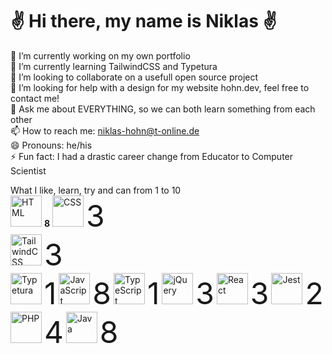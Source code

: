 <h1>✌️ Hi there, my name is Niklas ✌️</h1>

🔭 I’m currently working on my own portfolio  
🌱 I’m currently learning TailwindCSS and Typetura  
👯 I’m looking to collaborate on a usefull open source project  
🤔 I’m looking for help with a design for my website hohn.dev, feel free to contact me!  
💬 Ask me about EVERYTHING, so we can both learn something from each other  
📫 How to reach me: niklas-hohn@t-online.de  
😄 Pronouns: he/his  
⚡ Fun fact: I had a drastic career change from Educator to Computer Scientist  

What I like, learn, try and can from 1 to 10  
<img src="https://cdn.worldvectorlogo.com/logos/html-1.svg" alt="HTML" width="50"/> **8**
<img src="https://cdn.worldvectorlogo.com/logos/css-3.svg" alt="CSS" width="50"/> <font size= "8">3</font>  
<img src="https://cdn.worldvectorlogo.com/logos/tailwindcss.svg" alt="TailwindCSS" width="50"/> <font size= "8">3</font>  
<img src="https://www.gitbook.com/cdn-cgi/image/width=40,height=40,fit=contain,dpr=1,format=auto/https%3A%2F%2F65906598-files.gitbook.io%2F~%2Ffiles%2Fv0%2Fb%2Fgitbook-legacy-files%2Fo%2Fspaces%252F-M4Ey631k8dDtU4EDVwP%252Favatar-1586184645718.png%3Fgeneration%3D1586184646056512%26alt%3Dmedia" alt="Typetura" width="50"/> <font size= "8">1</font>
<img src="https://cdn.worldvectorlogo.com/logos/logo-javascript.svg" alt="JavaScript" width="50"/> <font size= "8">8</font>
<img src="https://cdn.worldvectorlogo.com/logos/typescript.svg" alt="TypeScript" width="50"/> <font size= "8">1</font>
<img src="https://cdn.worldvectorlogo.com/logos/jquery-4.svg" alt="jQuery" width="50"/> <font size= "8">3</font>
<img src="https://cdn.worldvectorlogo.com/logos/react-2.svg" alt="React" width="50"/> <font size= "8">3</font>
<img src="https://seeklogo.com/images/J/jest-logo-F9901EBBF7-seeklogo.com.png" alt="Jest" width="50"/> <font size= "8">2</font>
<img src="https://cdn.worldvectorlogo.com/logos/php-1.svg" alt="PHP" width="50"/> <font size= "8">4</font>
<img src="https://cdn.worldvectorlogo.com/logos/java-14.svg" alt="Java" width="50"/> <font size= "8">8</font>


